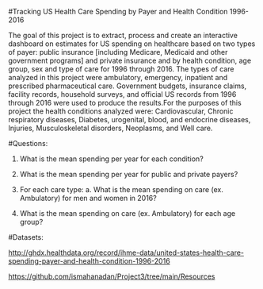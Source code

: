 #Tracking US Health Care Spending by Payer and Health Condition 1996-2016

The goal of this project is to extract, process and create an interactive dashboard on estimates for US spending on healthcare based on two types of payer: public insurance [including Medicare, Medicaid and other government programs] and private insurance and by health condition, age group, sex and type of care for 1996 through 2016. The types of care analyzed in this project were ambulatory, emergency, inpatient and prescribed pharmaceutical care. Government budgets, insurance claims, facility records, household surveys, and official US records from 1996 through 2016 were used to produce the results.For the purposes of this project the health conditions analyzed were: Cardiovascular, Chronic respiratory diseases, Diabetes, urogenital, blood, and endocrine diseases, Injuries, Musculoskeletal disorders, Neoplasms, and Well care.

 

#Questions:

1.	What is the mean spending per year for each condition?
2.	What is the mean spending per year for public and private payers?
3.	For each care type:
a.	What is the mean spending on care (ex. Ambulatory) for men and women in 2016?

4.	What is the mean spending on care (ex. Ambulatory) for each age group?



#Datasets: 

http://ghdx.healthdata.org/record/ihme-data/united-states-health-care-spending-payer-and-health-condition-1996-2016

https://github.com/ismahanadan/Project3/tree/main/Resources













